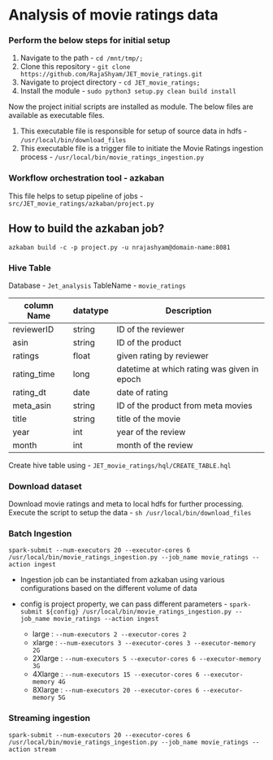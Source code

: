 # Analysis of movie ratings data

### Perform the below steps for initial setup
1. Navigate to the path - `cd /mnt/tmp/;`
2. Clone this repository - `git clone https://github.com/RajaShyam/JET_movie_ratings.git`
3. Navigate to project directory - `cd JET_movie_ratings;`
4. Install the module - `sudo python3 setup.py clean build install`

Now the project initial scripts are installed as module. The below files are available as executable files.

1. This executable file is responsible for setup of source data in hdfs - `/usr/local/bin/download_files`
2. This executable file is a trigger file to initiate the Movie Ratings ingestion process - `/usr/local/bin/movie_ratings_ingestion.py`

### Workflow orchestration tool - azkaban
This file helps to setup pipeline of jobs - `src/JET_movie_ratings/azkaban/project.py`

## How to build the azkaban job?
`azkaban build -c -p project.py -u nrajashyam@domain-name:8081`

### Hive Table

Database - `Jet_analysis`
TableName - `movie_ratings`

|  **column Name** | **datatype**  | **Description**  |
|---|---|---|
| reviewerID  | string  | ID of the reviewer  |
|  asin | string  | ID of the product  |
| ratings  | float  | given rating by reviewer  |
| rating_time  | long  | datetime at which rating was given in epoch  |
| rating_dt  | date  | date of rating  |
| meta_asin | string  | ID of the product from meta movies   |
| title | string  | title of the movie  |
| year  | int  | year of the review   |
| month  | int  | month of the review   |


Create hive table using - `JET_movie_ratings/hql/CREATE_TABLE.hql`

### Download dataset

Download movie ratings and meta to local hdfs for further processing. Execute the script to setup the data - `sh /usr/local/bin/download_files`

### Batch Ingestion

`spark-submit --num-executors 20 --executor-cores 6 /usr/local/bin/movie_ratings_ingestion.py --job_name movie_ratings --action ingest`

* Ingestion job can be instantiated from azkaban using various configurations based on the different volume of data

* config is project property, we can pass different parameters - `spark-submit ${config} /usr/local/bin/movie_ratings_ingestion.py --job_name movie_ratings --action ingest`
    * large : `--num-executors 2 --executor-cores 2`
    * xlarge : `--num-executors 3 --executor-cores 3 --executor-memory 2G`
    * 2Xlarge : `--num-executors 5 --executor-cores 6 --executor-memory 3G`
    * 4Xlarge : `--num-executors 15 --executor-cores 6 --executor-memory 4G`
    * 8Xlarge : `--num-executors 20 --executor-cores 6 --executor-memory 5G`
    
### Streaming ingestion

`spark-submit --num-executors 20 --executor-cores 6 /usr/local/bin/movie_ratings_ingestion.py --job_name movie_ratings --action stream`




